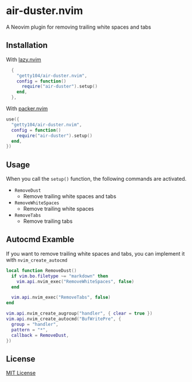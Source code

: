 # air-duster.nvim

A Neovim plugin for removing trailing white spaces and tabs

## Installation
With [lazy.nvim](https://github.com/folke/lazy.nvim)

```lua
  {
    "getty104/air-duster.nvim",
    config = function()
      require("air-duster").setup()
    end,
  },
```

With [packer.nvim](https://github.com/wbthomason/packer.nvim)

```lua
use({
  "getty104/air-duster.nvim",
  config = function()
    require("air-duster").setup()
  end,
})
```

## Usage

When you call the `setup()` function, the following commands are activated.

- `RemoveDust`
  - Remove trailing white spaces and tabs
- `RemoveWhiteSpaces`
  - Remove trailing white spaces
- `RemoveTabs`
  - Remove trailing tabs

## Autocmd Examble
If you want to remove trailing white spaces and tabs, you can implement it with `nvim_create_autocmd`

```lua
local function RemoveDust()
  if vim.bo.filetype ~= "markdown" then
    vim.api.nvim_exec("RemoveWhiteSpaces", false)
  end

  vim.api.nvim_exec("RemoveTabs", false)
end

vim.api.nvim_create_augroup("handler", { clear = true })
vim.api.nvim_create_autocmd("BufWritePre", {
  group = "handler",
  pattern = "*",
  callback = RemoveDust,
})
```

## License

[MIT License](/LICENSE)
